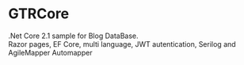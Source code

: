 # GTRCore

<P> .Net Core 2.1 sample for Blog DataBase.<br>
Razor pages, EF Core, multi language, JWT autentication, Serilog and AgileMapper Automapper
</P>

